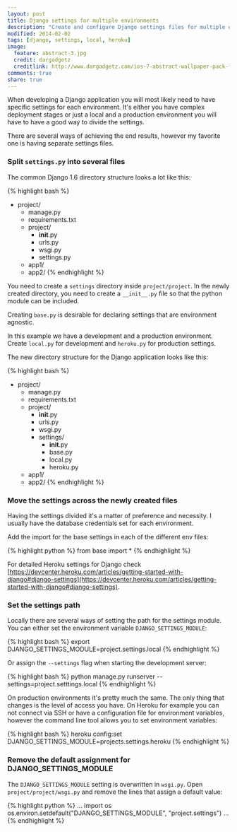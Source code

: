 ```yaml
---
layout: post
title: Django settings for multiple environments
description: "Create and configure Django settings files for multiple environments."
modified: 2014-02-02
tags: [django, settings, local, heroku]
image:
  feature: abstract-3.jpg
  credit: dargadgetz
  creditlink: http://www.dargadgetz.com/ios-7-abstract-wallpaper-pack-for-iphone-5-and-ipod-touch-retina/
comments: true
share: true
---
```



When developing a Django application you will most likely need to have specific settings for each environment. It's either you have complex deployment stages or just a local and a production environment you will have to have a good way to divide the settings.

There are several ways of achieving the end results, however my favorite one is having separate settings files.

### Split `settings.py` into several files
The common Django 1.6 directory structure looks a lot like this:

{% highlight bash %}
- project/
   - manage.py
   - requirements.txt
   - project/
      - __init__.py
      - urls.py
      - wsgi.py
      - settings.py
   - app1/
   - app2/
{% endhighlight %}

You need to create a `settings` directory inside `project/project`. In the newly created directory, you need to create a `__init__.py` file so that the python module can be included.

Creating `base.py` is desirable for declaring settings that are environment agnostic.

In this example we have a development and a production environment. Create `local.py` for development and `heroku.py` for production settings.

The new directory structure for the Django application looks like this:

{% highlight bash %}
- project/
   - manage.py
   - requirements.txt
   - project/
      - __init__.py
      - urls.py
      - wsgi.py
      - settings/
      	  - __init__.py
          - base.py
          - local.py
          - heroku.py
   - app1/
   - app2/
{% endhighlight %}

### Move the settings across the newly created files

Having the settings divided it's a matter of preference and necessity. I usually have the database credentials set for each environment.

Add the import for the base settings in each of the different env files:

{% highlight python %}
from base import *
{% endhighlight %}

For detailed Heroku settings for Django check [https://devcenter.heroku.com/articles/getting-started-with-django#django-settings](https://devcenter.heroku.com/articles/getting-started-with-django#django-settings).

### Set the settings path

Locally there are several ways of setting the path for the settings module. You can either set the environment variable `DJANGO_SETTINGS_MODULE`:

{% highlight bash %}
export DJANGO_SETTINGS_MODULE=project.settings.local
{% endhighlight %}

Or assign the `--settings` flag when starting the development server:

{% highlight bash %}
python manage.py runserver --settings=project.setttings.local
{% endhighlight %}

On production environments it's pretty much the same. The only thing that changes is the level of access you have. On Heroku for example you can not connect via SSH or have a configuration file for environment variables, however the command line tool allows you to set environment variables:

{% highlight bash %}
heroku config:set DJANGO_SETTINGS_MODULE=projects.settings.heroku
{% endhighlight %}

### Remove the default assignment for DJANGO_SETTINGS_MODULE

The `DJANGO_SETTINGS_MODULE` setting is overwritten in `wsgi.py`. Open `project/project/wsgi.py` and remove the lines that assign a default value:

{% highlight python %}
...
import os
os.environ.setdefault("DJANGO_SETTINGS_MODULE", "project.settings")
...
{% endhighlight %}
